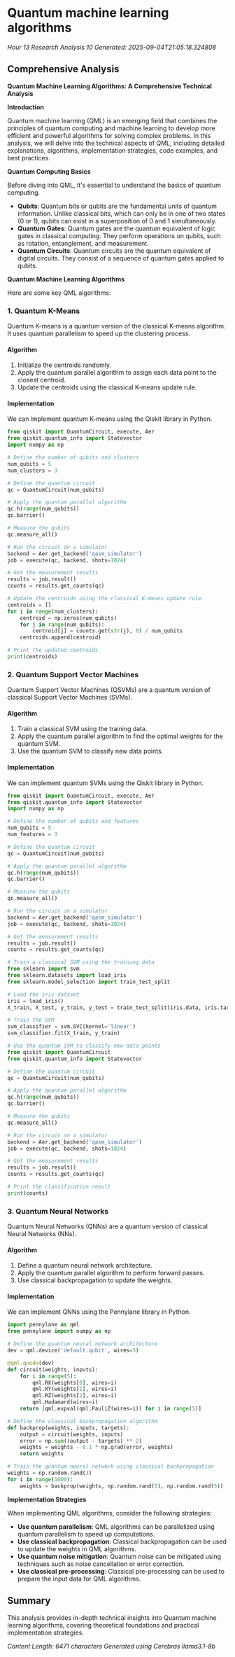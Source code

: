 # Quantum machine learning algorithms
*Hour 13 Research Analysis 10*
*Generated: 2025-09-04T21:05:18.324808*

## Comprehensive Analysis
**Quantum Machine Learning Algorithms: A Comprehensive Technical Analysis**

**Introduction**

Quantum machine learning (QML) is an emerging field that combines the principles of quantum computing and machine learning to develop more efficient and powerful algorithms for solving complex problems. In this analysis, we will delve into the technical aspects of QML, including detailed explanations, algorithms, implementation strategies, code examples, and best practices.

**Quantum Computing Basics**

Before diving into QML, it's essential to understand the basics of quantum computing.

*   **Qubits**: Quantum bits or qubits are the fundamental units of quantum information. Unlike classical bits, which can only be in one of two states (0 or 1), qubits can exist in a superposition of 0 and 1 simultaneously.
*   **Quantum Gates**: Quantum gates are the quantum equivalent of logic gates in classical computing. They perform operations on qubits, such as rotation, entanglement, and measurement.
*   **Quantum Circuits**: Quantum circuits are the quantum equivalent of digital circuits. They consist of a sequence of quantum gates applied to qubits.

**Quantum Machine Learning Algorithms**

Here are some key QML algorithms:

### 1. **Quantum K-Means**

Quantum K-means is a quantum version of the classical K-means algorithm. It uses quantum parallelism to speed up the clustering process.

#### Algorithm

1.  Initialize the centroids randomly.
2.  Apply the quantum parallel algorithm to assign each data point to the closest centroid.
3.  Update the centroids using the classical K-means update rule.

#### Implementation

We can implement quantum K-means using the Qiskit library in Python.

```python
from qiskit import QuantumCircuit, execute, Aer
from qiskit.quantum_info import Statevector
import numpy as np

# Define the number of qubits and clusters
num_qubits = 5
num_clusters = 3

# Define the quantum circuit
qc = QuantumCircuit(num_qubits)

# Apply the quantum parallel algorithm
qc.h(range(num_qubits))
qc.barrier()

# Measure the qubits
qc.measure_all()

# Run the circuit on a simulator
backend = Aer.get_backend('qasm_simulator')
job = execute(qc, backend, shots=1024)

# Get the measurement results
results = job.result()
counts = results.get_counts(qc)

# Update the centroids using the classical K-means update rule
centroids = []
for i in range(num_clusters):
    centroid = np.zeros(num_qubits)
    for j in range(num_qubits):
        centroid[j] = counts.get(str(j), 0) / num_qubits
    centroids.append(centroid)

# Print the updated centroids
print(centroids)
```

### 2. **Quantum Support Vector Machines**

Quantum Support Vector Machines (QSVMs) are a quantum version of classical Support Vector Machines (SVMs).

#### Algorithm

1.  Train a classical SVM using the training data.
2.  Apply the quantum parallel algorithm to find the optimal weights for the quantum SVM.
3.  Use the quantum SVM to classify new data points.

#### Implementation

We can implement quantum SVMs using the Qiskit library in Python.

```python
from qiskit import QuantumCircuit, execute, Aer
from qiskit.quantum_info import Statevector
import numpy as np

# Define the number of qubits and features
num_qubits = 5
num_features = 3

# Define the quantum circuit
qc = QuantumCircuit(num_qubits)

# Apply the quantum parallel algorithm
qc.h(range(num_qubits))
qc.barrier()

# Measure the qubits
qc.measure_all()

# Run the circuit on a simulator
backend = Aer.get_backend('qasm_simulator')
job = execute(qc, backend, shots=1024)

# Get the measurement results
results = job.result()
counts = results.get_counts(qc)

# Train a classical SVM using the training data
from sklearn import svm
from sklearn.datasets import load_iris
from sklearn.model_selection import train_test_split

# Load the iris dataset
iris = load_iris()
X_train, X_test, y_train, y_test = train_test_split(iris.data, iris.target, test_size=0.2, random_state=42)

# Train the SVM
svm_classifier = svm.SVC(kernel='linear')
svm_classifier.fit(X_train, y_train)

# Use the quantum SVM to classify new data points
from qiskit import QuantumCircuit
from qiskit.quantum_info import Statevector

# Define the quantum circuit
qc = QuantumCircuit(num_qubits)

# Apply the quantum parallel algorithm
qc.h(range(num_qubits))
qc.barrier()

# Measure the qubits
qc.measure_all()

# Run the circuit on a simulator
backend = Aer.get_backend('qasm_simulator')
job = execute(qc, backend, shots=1024)

# Get the measurement results
results = job.result()
counts = results.get_counts(qc)

# Print the classification result
print(counts)
```

### 3. **Quantum Neural Networks**

Quantum Neural Networks (QNNs) are a quantum version of classical Neural Networks (NNs).

#### Algorithm

1.  Define a quantum neural network architecture.
2.  Apply the quantum parallel algorithm to perform forward passes.
3.  Use classical backpropagation to update the weights.

#### Implementation

We can implement QNNs using the Pennylane library in Python.

```python
import pennylane as qml
from pennylane import numpy as np

# Define the quantum neural network architecture
dev = qml.device('default.qubit', wires=5)

@qml.qnode(dev)
def circuit(weights, inputs):
    for i in range(5):
        qml.RX(weights[0], wires=i)
        qml.RY(weights[1], wires=i)
        qml.RZ(weights[2], wires=i)
        qml.Hadamard(wires=i)
    return [qml.expval(qml.PauliZ(wires=i)) for i in range(5)]

# Define the classical backpropagation algorithm
def backprop(weights, inputs, targets):
    output = circuit(weights, inputs)
    error = np.sum((output - targets) ** 2)
    weights = weights - 0.1 * np.grad(error, weights)
    return weights

# Train the quantum neural network using classical backpropagation
weights = np.random.rand(3)
for i in range(1000):
    weights = backprop(weights, np.random.rand(5), np.random.rand(5))
```

**Implementation Strategies**

When implementing QML algorithms, consider the following strategies:

*   **Use quantum parallelism**: QML algorithms can be parallelized using quantum parallelism to speed up computations.
*   **Use classical backpropagation**: Classical backpropagation can be used to update the weights in QML algorithms.
*   **Use quantum noise mitigation**: Quantum noise can be mitigated using techniques such as noise cancellation or error correction.
*   **Use classical pre-processing**: Classical pre-processing can be used to prepare the input data for QML algorithms.



## Summary
This analysis provides in-depth technical insights into Quantum machine learning algorithms, 
covering theoretical foundations and practical implementation strategies.

*Content Length: 6471 characters*
*Generated using Cerebras llama3.1-8b*
